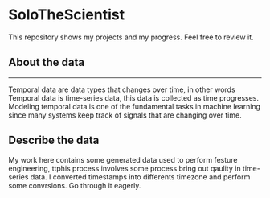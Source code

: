 # SoloTheScientist
This repository shows my projects and my progress. Feel free to review it.

About the data
--------------
-------------

Temporal data are data types that changes over time, in other words Temporal data is time-series data,  this 
data is collected as time progresses. Modeling temporal data is one of the fundamental tasks in machine
learning since many systems keep track of signals that are changing over time.


Describe the data
--------------------
My work here contains some generated  data used to perform  festure engineering, ttphis process involves some
process bring out qaulity in time-series data. I converted timestamps into differents timezone and perform
some convrsions. Go through it eagerly.
